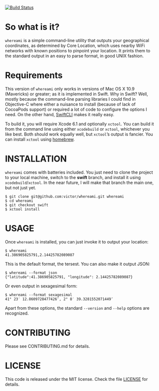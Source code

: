 [![Build Status](https://travis-ci.org/victor/whereami.svg?branch=swift)](https://travis-ci.org/victor/whereami)

So what is it?
==============

`whereami` is a simple command-line utility that outputs your geographical coordinates, as determined by Core Location, which uses nearby WiFi networks with known positions to pinpoint your location. It prints them to the standard output in an easy to parse format, in good UNIX fashion.


Requirements
============

This version of `whereami` only works in versions of Mac OS X 10.9 (Mavericks) or greater; as it is implemented in Swift. Why in Swift? Well, mostly because the command-line parsing libraries I could find in Objective-C where either a nuisance to install (because of lack of CocoaPods support) or required a lot of code to configure the options I need. On the other hand, [SwiftCLI](https://github.com/jakeheis/SwiftCLI/blob/master/LICENSE) makes it really easy.

To build it, you will require Xcode 6.1 and optionally `xctool`. You can build it from the command line using either `xcodebuild` or `xctool`, whichever you like best. Both should work equally well, but `xctool`’s output is fancier. You can install `xctool` using [homebrew](http://brew.sh).

INSTALLATION
============

`whereami` comes with batteries included. You just need to clone the project to your local machine, switch to the **swift** branch, and install it using `xcodebuild`/`xctool`. In the near future, I will make that branch the main one, but not just yet.

```console
$ git clone git@github.com:victor/whereami.git whereami
$ cd whereami
$ git checkout swift
$ xctool install
```

USAGE
=====

Once `whereami` is installed, you can just invoke it to output your location:

```console
$ whereami
41.386905825791,2.14425782089087
```

This is the default format, the tersest. You can also make it output JSON:

```console
$ whereami --format json
{"latitude":41.386905825791, "longitude": 2.14425782089087}
```

Or even output in sexagesimal form:

```console
$ whereami --format sexagesimal
41° 23′ 12.8609728477426″, 2° 8′ 39.3281552071449″
```

Apart from these options, the standard `--version` and `--help` options are recognized.


CONTRIBUTING
============

Please see CONTRIBUTING.md for details.

LICENSE
=======

This code is released under the MIT license. Check the file [LICENSE](LICENSE) for details.
